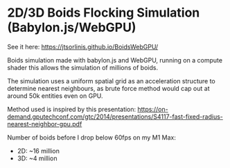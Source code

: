 # 2D/3D Boids Flocking Simulation (Babylon.js/WebGPU)

See it here: https://jtsorlinis.github.io/BoidsWebGPU/

Boids simulation made with babylon.js and WebGPU, running on a compute shader this allows the simulation of millions of boids.

The simulation uses a uniform spatial grid as an acceleration structure to determine nearest neighbours, as brute force method would cap out at around 50k entities even on GPU.

Method used is inspired by this presentation: https://on-demand.gputechconf.com/gtc/2014/presentations/S4117-fast-fixed-radius-nearest-neighbor-gpu.pdf

Number of boids before I drop below 60fps on my M1 Max:

- 2D: ~16 million
- 3D: ~4 million
